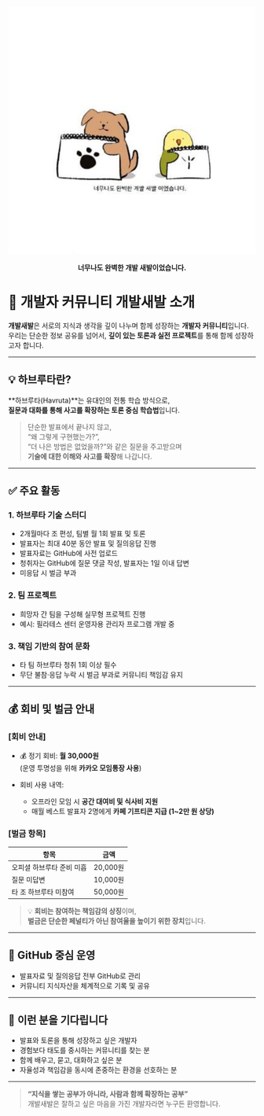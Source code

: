 
<p align="center">
  <img src="https://github.com/DogFeetBirdFeet/Study/blob/main/unnamed.png?raw=true" width="600"/>
</p>

<p align="center"><b>너무나도 완벽한 개발 새발이었습니다.</b></p>


# 🐾 개발자 커뮤니티 **개발새발** 소개

**개발새발**은 서로의 지식과 생각을 깊이 나누며 함께 성장하는 **개발자 커뮤니티**입니다.  
우리는 단순한 정보 공유를 넘어서, **깊이 있는 토론과 실전 프로젝트**를 통해 함께 성장하고자 합니다.

---

## 💡 하브루타란?

**하브루타(Havruta)**는 유대인의 전통 학습 방식으로,  
**질문과 대화를 통해 사고를 확장하는 토론 중심 학습법**입니다.

> 단순한 발표에서 끝나지 않고,  
> “왜 그렇게 구현했는가?”,  
> “더 나은 방법은 없었을까?”와 같은 질문을 주고받으며  
> **기술에 대한 이해와 사고를 확장**해 나갑니다.

---

## ✅ 주요 활동

### 1. 하브루타 기술 스터디
- 2개월마다 조 편성, 팀별 월 1회 발표 및 토론
- 발표자는 최대 40분 동안 발표 및 질의응답 진행
- 발표자료는 GitHub에 사전 업로드  
- 청취자는 GitHub에 질문 댓글 작성, 발표자는 1일 이내 답변  
- 미응답 시 벌금 부과

### 2. 팀 프로젝트
- 희망자 간 팀을 구성해 실무형 프로젝트 진행  
- 예시: 필라테스 센터 운영자용 관리자 프로그램 개발 중

### 3. 책임 기반의 참여 문화
- 타 팀 하브루타 청취 1회 이상 필수  
- 무단 불참·응답 누락 시 벌금 부과로 커뮤니티 책임감 유지

---

## 💰 회비 및 벌금 안내

### [회비 안내]
- 💰 정기 회비: **월 30,000원**  
  (운영 투명성을 위해 **카카오 모임통장 사용**)

- 회비 사용 내역:  
  - 오프라인 모임 시 **공간 대여비 및 식사비 지원**  
  - 매월 베스트 발표자 2명에게 **카페 기프티콘 지급 (1~2만 원 상당)**

### [벌금 항목]

| 항목                          | 금액       |
|-------------------------------|------------|
| 오피셜 하브루타 준비 미흡     | 20,000원   |
| 질문 미답변                   | 10,000원   |
| 타 조 하브루타 미참여         | 50,000원   |

> 💡 **회비는 참여하는 책임감의 상징**이며,  
> **벌금은 단순한 페널티가 아닌 참여율을 높이기 위한 장치**입니다.

---

## 🧾 GitHub 중심 운영

- 발표자료 및 질의응답 전부 GitHub로 관리  
- 커뮤니티 지식자산을 체계적으로 기록 및 공유

---

## 👥 이런 분을 기다립니다

- 발표와 토론을 통해 성장하고 싶은 개발자  
- 경험보다 태도를 중시하는 커뮤니티를 찾는 분  
- 함께 배우고, 묻고, 대화하고 싶은 분  
- 자율성과 책임감을 동시에 존중하는 환경을 선호하는 분

---

> **“지식을 쌓는 공부가 아니라, 사람과 함께 확장하는 공부”**  
> 개발새발은 잘하고 싶은 마음을 가진 개발자라면 누구든 환영합니다.

